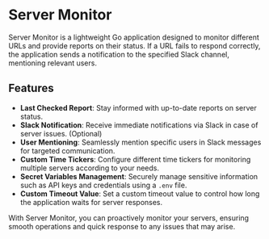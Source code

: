 # Server Monitor

Server Monitor is a lightweight Go application designed to monitor different URLs and provide reports on their status. If a URL fails to respond correctly, the application sends a notification to the specified Slack channel, mentioning relevant users.

## Features

- **Last Checked Report**: Stay informed with up-to-date reports on server status.
- **Slack Notification**: Receive immediate notifications via Slack in case of server issues. (Optional)
- **User Mentioning**: Seamlessly mention specific users in Slack messages for targeted communication.
- **Custom Time Tickers**: Configure different time tickers for monitoring multiple servers according to your needs.
- **Secret Variables Management**: Securely manage sensitive information such as API keys and credentials using a `.env` file.
- **Custom Timeout Value**: Set a custom timeout value to control how long the application waits for server responses.

With Server Monitor, you can proactively monitor your servers, ensuring smooth operations and quick response to any issues that may arise.
